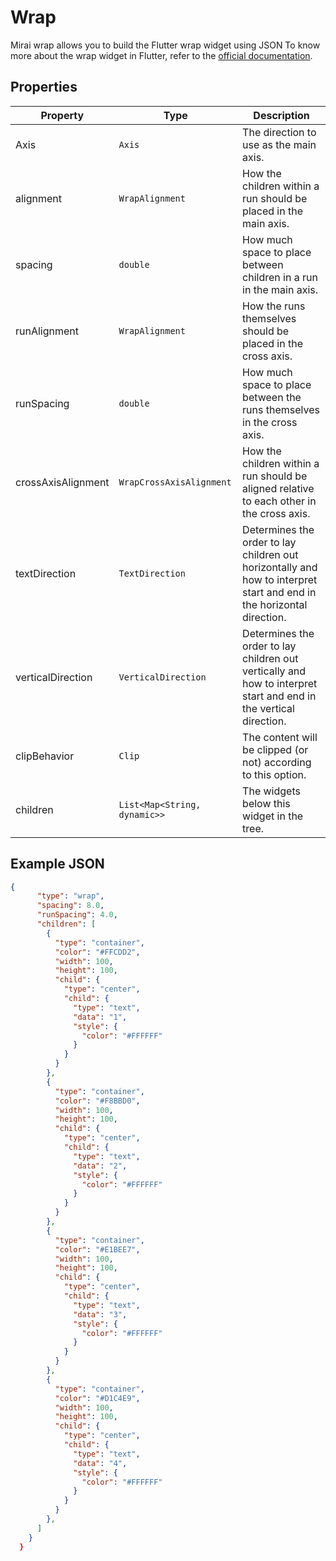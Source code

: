 # Wrap

Mirai wrap allows you to build the Flutter wrap widget using JSON
To know more about the wrap widget in Flutter, refer to the [official documentation](https://api.flutter.dev/flutter/widgets/Wrap-class.html).

## Properties

| Property | Type              | Description                                       |
| --- |-------------------|---------------------------------------------------|
| Axis | `Axis`  | The direction to use as the main axis.  |
| alignment | `WrapAlignment` | How the children within a run should be placed in the main axis. |
| spacing | `double` | How much space to place between children in a run in the main axis. |
| runAlignment | `WrapAlignment` |How the runs themselves should be placed in the cross axis. |
| runSpacing | `double` | How much space to place between the runs themselves in the cross axis. |
| crossAxisAlignment | `WrapCrossAxisAlignment` | How the children within a run should be aligned relative to each other in the cross axis. |
| textDirection | `TextDirection` | Determines the order to lay children out horizontally and how to interpret start and end in the horizontal direction. |
| verticalDirection | `VerticalDirection` | Determines the order to lay children out vertically and how to interpret start and end in the vertical direction. |
| clipBehavior | `Clip` | The content will be clipped (or not) according to this option. | 
| children | `List<Map<String, dynamic>>` | The widgets below this widget in the tree. |


## Example JSON

```json
{
      "type": "wrap",
      "spacing": 8.0,
      "runSpacing": 4.0,
      "children": [
        {
          "type": "container",
          "color": "#FFCDD2",
          "width": 100,
          "height": 100,
          "child": {
            "type": "center",
            "child": {
              "type": "text",
              "data": "1",
              "style": {
                "color": "#FFFFFF"
              }
            }
          }
        },
        {
          "type": "container",
          "color": "#F8BBD0",
          "width": 100,
          "height": 100,
          "child": {
            "type": "center",
            "child": {
              "type": "text",
              "data": "2",
              "style": {
                "color": "#FFFFFF"
              }
            }
          }
        },
        {
          "type": "container",
          "color": "#E1BEE7",
          "width": 100,
          "height": 100,
          "child": {
            "type": "center",
            "child": {
              "type": "text",
              "data": "3",
              "style": {
                "color": "#FFFFFF"
              }
            }
          }
        },
        {
          "type": "container",
          "color": "#D1C4E9",
          "width": 100,
          "height": 100,
          "child": {
            "type": "center",
            "child": {
              "type": "text",
              "data": "4",
              "style": {
                "color": "#FFFFFF"
              }
            }
          }
        },
      ]
    }
  }
```


